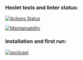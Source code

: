 ### Hexlet tests and linter status:
[![Actions Status](https://github.com/ivanvasutinskiy/python-project-49/actions/workflows/hexlet-check.yml/badge.svg)](https://github.com/ivanvasutinskiy/python-project-49/actions)

[![Maintainability](https://api.codeclimate.com/v1/badges/5e002949e4c499150d5e/maintainability)](https://codeclimate.com/github/ivanvasutinskiy/python-project-49/maintainability)

### Installation and first run:

[![asciicast](https://asciinema.org/a/JBZ5IDG4RcQpDtCl0nX0dHb3z.svg)](https://asciinema.org/a/JBZ5IDG4RcQpDtCl0nX0dHb3z)
